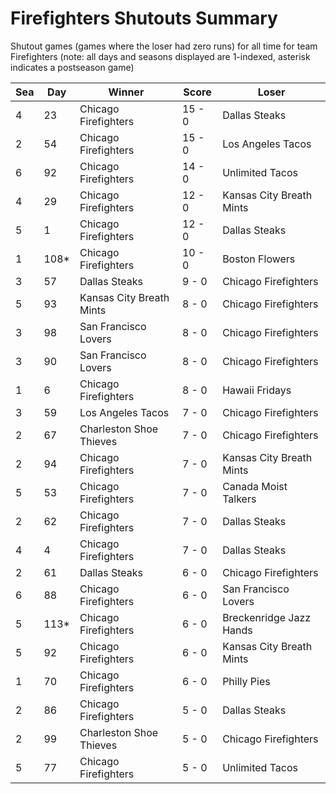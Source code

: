 # Firefighters Shutouts Summary



Shutout games (games where the loser had zero runs) for all time for team Firefighters (note: all days and seasons displayed are 1-indexed, asterisk indicates a postseason game)


| Sea | Day | Winner | Score | Loser | 
| ------ |------ |------ |------ |------ |
| 4 | 23 | Chicago Firefighters | 15 - 0 | Dallas Steaks | 
| 2 | 54 | Chicago Firefighters | 15 - 0 | Los Angeles Tacos | 
| 6 | 92 | Chicago Firefighters | 14 - 0 | Unlimited Tacos | 
| 4 | 29 | Chicago Firefighters | 12 - 0 | Kansas City Breath Mints | 
| 5 | 1 | Chicago Firefighters | 12 - 0 | Dallas Steaks | 
| 1 | 108* | Chicago Firefighters | 10 - 0 | Boston Flowers | 
| 3 | 57 | Dallas Steaks | 9 - 0 | Chicago Firefighters | 
| 5 | 93 | Kansas City Breath Mints | 8 - 0 | Chicago Firefighters | 
| 3 | 98 | San Francisco Lovers | 8 - 0 | Chicago Firefighters | 
| 3 | 90 | San Francisco Lovers | 8 - 0 | Chicago Firefighters | 
| 1 | 6 | Chicago Firefighters | 8 - 0 | Hawaii Fridays | 
| 3 | 59 | Los Angeles Tacos | 7 - 0 | Chicago Firefighters | 
| 2 | 67 | Charleston Shoe Thieves | 7 - 0 | Chicago Firefighters | 
| 2 | 94 | Chicago Firefighters | 7 - 0 | Kansas City Breath Mints | 
| 5 | 53 | Chicago Firefighters | 7 - 0 | Canada Moist Talkers | 
| 2 | 62 | Chicago Firefighters | 7 - 0 | Dallas Steaks | 
| 4 | 4 | Chicago Firefighters | 7 - 0 | Dallas Steaks | 
| 2 | 61 | Dallas Steaks | 6 - 0 | Chicago Firefighters | 
| 6 | 88 | Chicago Firefighters | 6 - 0 | San Francisco Lovers | 
| 5 | 113* | Chicago Firefighters | 6 - 0 | Breckenridge Jazz Hands | 
| 5 | 92 | Chicago Firefighters | 6 - 0 | Kansas City Breath Mints | 
| 1 | 70 | Chicago Firefighters | 6 - 0 | Philly Pies | 
| 2 | 86 | Chicago Firefighters | 5 - 0 | Dallas Steaks | 
| 2 | 99 | Charleston Shoe Thieves | 5 - 0 | Chicago Firefighters | 
| 5 | 77 | Chicago Firefighters | 5 - 0 | Unlimited Tacos | 


